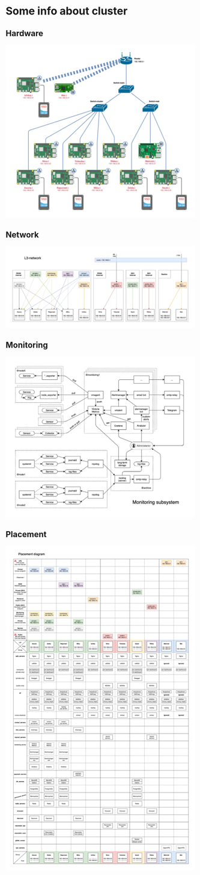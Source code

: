 # Some info about cluster

## Hardware

![Hardware diagram](schemes/Hardware.png)


## Network

![Network](schemes/Net.png)


## Monitoring

![Monitoring](schemes/Monitoring.png)


## Placement

![Placement diagram](schemes/Placement.png)

